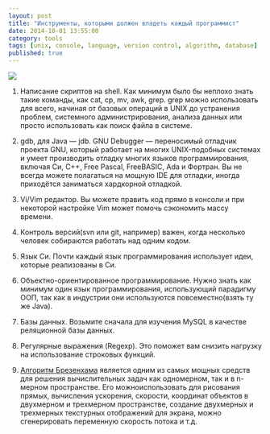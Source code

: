 ```yaml
---
layout: post
title: "Инструменты, которыми должен владеть каждый программист"
date: 2014-10-01 13:55:00
category: tools
tags: [unix, console, language, version control, algorithm, database]
published: true
---
```

<img src="http://s008.radikal.ru/i306/1410/fd/b168ee2f7f66.png" class="img-responsive" /><br />
1. Написание скриптов на shell. Как минимум было бы неплохо знать такие команды, как cat, cp, mv, awk, grep. grep можно использовать для всего, начиная от базовых операций в UNIX до устранения проблем, системного администрирования, анализа данных или просто использовать как поиск файла в системе.

2. gdb, для Java &mdash; jdb. GNU Debugger — переносимый отладчик проекта GNU, который работает на многих UNIX-подобных системах и умеет производить отладку многих языков программирования, включая Си, C++, Free Pascal, FreeBASIC, Ada и Фортран. Вы не всегда можете полагаться на мощную IDE для отладки, иногда приходётся заниматься хардкорной отладкой.

3. Vi/Vim редактор. Вы можете править код прямо в консоли и при некоторой настройке Vim может помочь сэкономить массу времени.
4. Контроль версий(svn или git, например) важен, когда несколько человек собираются работать над одним кодом. 
5. Язык Си. Почти каждый язык программирования использует идеи, которые реализованы в Си.
6. Объектно-ориентированное программирование. Нужно знать как минимум один язык программирования, использующий парадигму ООП, так как в индустрии они используются повсеместно(взять ту же Java).
7. Базы данных. Возьмите сначала для изучения MySQL в качестве реляционной базы данных.
8. Регулярные выражения (Regexp). Это поможет вам снизить нагрузку на использование строковых функций.
9. [Алгоритм Брезенхама](https://ru.wikipedia.org/wiki/%D0%90%D0%BB%D0%B3%D0%BE%D1%80%D0%B8%D1%82%D0%BC_%D0%91%D1%80%D0%B5%D0%B7%D0%B5%D0%BD%D1%85%D1%8D%D0%BC%D0%B0) является одним из самых мощных средств для решения вычислительных задач как одномерном, так и в n-мерном пространстве. Его можноиспользовать для рисования прямых, вычисления ускорения, скорости, координат объектов в двухмерном и трехмерном пространстве, создание двухмерных и трехмерных текстурных отображений для экрана, можно сгенерировать переменную скорость потока и т.д.
